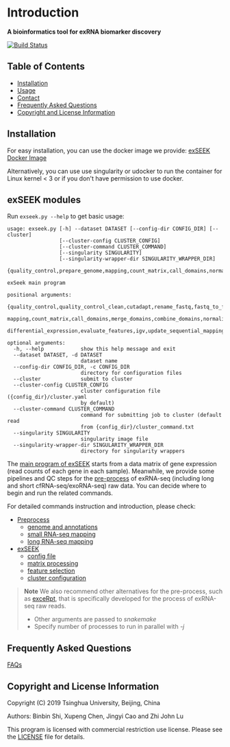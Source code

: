 # Introduction

**A bioinformatics tool for exRNA biomarker discovery**

[![Build Status](https://travis-ci.com/lulab/exSeek-dev.svg?token=CyRgUWsqWCctKvAxMXto&branch=master)](https://travis-ci.com/lulab/exSeek-dev)

## Table of Contents

- [Installation](#installation)
- [Usage](#basic-usage-of-exseek)
- [Contact](#contact)
- [Frequently Asked Questions](#frequently-asked-questions)
- [Copyright and License Information](#copyright-and-license-information)


## Installation

For easy installation, you can use the docker image we provide: [exSEEK Docker Image](https://hub.docker.com/r/ltbyshi/exseek)

Alternatively, you can use use singularity or udocker to run the container for Linux kernel < 3 or if you don't have permission to use docker.


## exSEEK modules

Run `exseek.py --help` to get basic usage:

```text
usage: exseek.py [-h] --dataset DATASET [--config-dir CONFIG_DIR] [--cluster]
                 [--cluster-config CLUSTER_CONFIG]
                 [--cluster-command CLUSTER_COMMAND]
                 [--singularity SINGULARITY]
                 [--singularity-wrapper-dir SINGULARITY_WRAPPER_DIR]
                 {quality_control,prepare_genome,mapping,count_matrix,call_domains,normalization,feature_selection,update_sequential_mapping,update_singularity_wrappers}

exSeek main program

positional arguments:
  {quality_control,quality_control_clean,cutadapt,rename_fastq,fastq_to_fasta,prepare_genome,bigwig,
  mapping,count_matrix,call_domains,merge_domains,combine_domains,normalization,feature_selection,
  differential_expression,evaluate_features,igv,update_sequential_mapping,update_singularity_wrappers}

optional arguments:
  -h, --help            show this help message and exit
  --dataset DATASET, -d DATASET
                        dataset name
  --config-dir CONFIG_DIR, -c CONFIG_DIR
                        directory for configuration files
  --cluster             submit to cluster
  --cluster-config CLUSTER_CONFIG
                        cluster configuration file ({config_dir}/cluster.yaml
                        by default)
  --cluster-command CLUSTER_COMMAND
                        command for submitting job to cluster (default read
                        from {config_dir}/cluster_command.txt
  --singularity SINGULARITY
                        singularity image file
  --singularity-wrapper-dir SINGULARITY_WRAPPER_DIR
                        directory for singularity wrappers
```


The [main program of exSEEK](https://github.com/lulab/exSEEK/tree/master/exSEEK) starts from a data matrix of gene expression (read counts of each gene in each sample). Meanwhile, we provide some pipelines and QC steps for the [pre-process](https://github.com/lulab/exSEEK/tree/master/pre-process) of exRNA-seq (including long and short  cfRNA-seq/exoRNA-seq) raw data. You can decide where to begin and run the related commands.


For detailed commands instruction and introduction, please check:
- [Preprocess](pre-process)
  - [genome and annotations](pre-process/genome_and_annotations.md)
  - [small RNA-seq mapping](pre-process/small_rna_mapping.md)
  - [long RNA-seq mapping](pre-process/long_rna_mapping.md)
- [exSEEK](exseek)
  - [config file](exseek/configuration.md)
  - [matrix processing](exseek/matrix_processing.md)
  - [feature selection](exseek/feature_selection.md)
  - [cluster configuration](exseek/cluster_configuration.md)
  



> **Note**
> We also recommend other alternatives for the pre-process, such as [exceRpt](https://github.com/gersteinlab/exceRpt), that is specifically developed for the process of exRNA-seq raw reads.
> * Other arguments are passed to *snakemake*
> * Specify number of processes to run in parallel with *-j*


## Frequently Asked Questions

[FAQs](https://github.com/lulab/exSEEK_docs/tree/dd93c0deb8978e7aa0276d6fdf40ae288e5d42fa/FAQ.md)


## Copyright and License Information
Copyright (C) 2019 Tsinghua University, Beijing, China 

Authors: Binbin Shi, Xupeng Chen, Jingyi Cao and Zhi John Lu 

This program is licensed with commercial restriction use license. Please see the [LICENSE](https://github.com/lulab/exSEEK_docs/blob/master/LICENSE) file for details.
